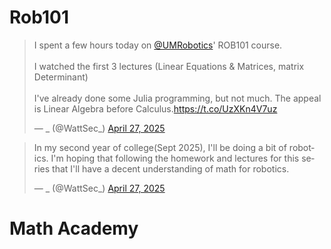 # Rob101

<blockquote class="twitter-tweet" data-media-max-width="560"><p lang="en" dir="ltr">I spent a few hours today on <a href="https://twitter.com/UMRobotics?ref_src=twsrc%5Etfw">@UMRobotics</a>&#39; ROB101 course. <br><br>I watched the first 3 lectures (Linear Equations &amp; Matrices, matrix Determinant) <br><br>I&#39;ve already done some Julia programming, but not much. The appeal is Linear Algebra before Calculus.<a href="https://t.co/UzXKn4V7uz">https://t.co/UzXKn4V7uz</a></p>&mdash; _ (@WattSec_) <a href="https://twitter.com/WattSec_/status/1916296951793848619?ref_src=twsrc%5Etfw">April 27, 2025</a></blockquote>

<blockquote class="twitter-tweet"><p lang="en" dir="ltr">In my second year of college(Sept 2025), I&#39;ll be doing a bit of robotics. I&#39;m hoping that following the homework and lectures for this series that I&#39;ll have a decent understanding of math for robotics.</p>&mdash; _ (@WattSec_) <a href="https://twitter.com/WattSec_/status/1916296953349972356?ref_src=twsrc%5Etfw">April 27, 2025</a></blockquote>

# Math Academy

